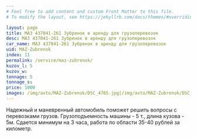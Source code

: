```yaml
---
# Feel free to add content and custom Front Matter to this file.
# To modify the layout, see https://jekyllrb.com/docs/themes/#overriding-theme-defaults

layout: page
title: МАЗ 437041-261 Зубренок в аренду для грузоперевозок
desc: МАЗ 437041-261 Зубренок в аренду для грузоперевозок
car_name: МАЗ 437041-261 Зубренок в аренду для грузоперевозок
uid: MAZ-Zubrenok
index: 11
permalink: /service/maz-zubrenok/
kuzov_l: 5
kuzov_w: 
tonnage: 5
tonnage_s: 
price: 1000
images: /img/avto/MAZ-Zubrenok/DSC_4765.jpg|/img/avto/MAZ-Zubrenok/DSC_4767.jpg
---
```


Надежный и маневренный автомобиль поможет решить вопросы с перевозками грузов. 
Грузоподъемность машины - 5 т., длина кузова - 5м. 
Сдается минимум на 3 часа, работа по области 35-40 рублей за километр.